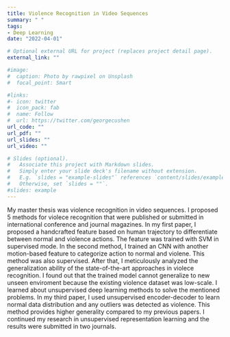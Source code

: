 ```yaml
---
title: Violence Recognition in Video Sequences
summary: " "
tags:
- Deep Learning
date: "2022-04-01"

# Optional external URL for project (replaces project detail page).
external_link: ""

#image:
#  caption: Photo by rawpixel on Unsplash
#  focal_point: Smart

#links:
#- icon: twitter
#  icon_pack: fab
#  name: Follow
#  url: https://twitter.com/georgecushen
url_code: ""
url_pdf: ""
url_slides: ""
url_video: ""

# Slides (optional).
#   Associate this project with Markdown slides.
#   Simply enter your slide deck's filename without extension.
#   E.g. `slides = "example-slides"` references `content/slides/example-slides.md`.
#   Otherwise, set `slides = ""`.
#slides: example
---
```


My master thesis was violence recognition in video sequences. I proposed 5 methods for violece recognition that were published or submitted in international conference and journal magazines. In my first paper, I proposed a handcrafted feature based on human trajectory to differentiate between normal and violence actions. The feature was trained with SVM in supervised mode. In the second method, I trained an CNN with another motion-based feature to categorize action to normal and violene. This method was also supervised. After that, I meticulously analyzed the generalization ability of the state-of-the-art approaches in violece recognition. I found out that the trained model cannot generalize to new unseen enviroment because the existing violence dataset was low-scale. I learned about unsupervised deep learning methods to solve the mentioned problems. In my third paper, I used unsupervised encoder-decoder to learn normal data distribution and any outliers was detected as violence. This method provides higher generality compared to my previous papers. I continued my research in unsupervised representation learning and the results were submitted in two journals. 